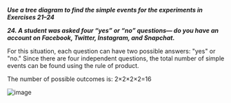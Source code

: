 ***Use a tree diagram to find the simple events for the experiments in Exercises 21–24***

***24. A student was asked four “yes” or “no” questions— do you have an account on Facebook, Twitter, Instagram, and Snapchat.***

For this situation, each question can have two possible answers: "yes" or "no." Since there are four independent questions, the total number of simple events can be found using the rule of product.

The number of possible outcomes is: 2×2×2×2=16

  ![image](https://github.com/user-attachments/assets/c9c51c9a-d6b2-4658-82f3-d28ae88e5eb1)


